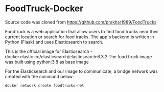 # FoodTruck-Docker
Source code was cloned from https://github.com/prakhar1989/FoodTrucks

Foodtruck is a web application that allow users to find food trucks near their current location or search for food tracks.
The app's backend is written in Python (Flask) and uses Elasticsearch to search.

This is the official image for Elasticsearch - docker.elastic.co/elasticsearch/elasticsearch:6.3.2
The food truck image was built using python:3.8 as base image

For the Elasticsearch and our image to communicate, a bridge network was created with the command below:

``` docker network create foodtrucks-net ```


